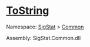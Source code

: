 # [ToString](./Signer-100663452.md)

Namespace: [SigStat]() > [Common](./../README.md)

Assembly: SigStat.Common.dll

